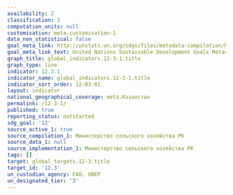 ```yaml
---
availability: 2
classification: 3
computation_units: null
customisation: meta.customisation-1
data_non_statistical: false
goal_meta_link: http://unstats.un.org/sdgs/files/metadata-compilation/Metadata-Goal-12.pdf
goal_meta_link_text: United Nations Sustainable Development Goals Metadata (pdf 782kB)
graph_title: global_indicators.12-3-1.title
graph_type: line
indicator: 12.3.1
indicator_name: global_indicators.12-3-1.title
indicator_sort_order: 12-03-01
layout: indicator
national_geographical_coverage: meta.Казахстан
permalink: /12-3-1/
published: true
reporting_status: notstarted
sdg_goal: '12'
source_active_1: true
source_compilation_1: Министерство сельского хозяйства РК
source_data_1: null
source_implementation_1: Министерство сельского хозяйства РК
tags: []
target: global_targets.12-3.title
target_id: '12.3'
un_custodian_agency: FAO, UNEP
un_designated_tier: '3'
---
```

